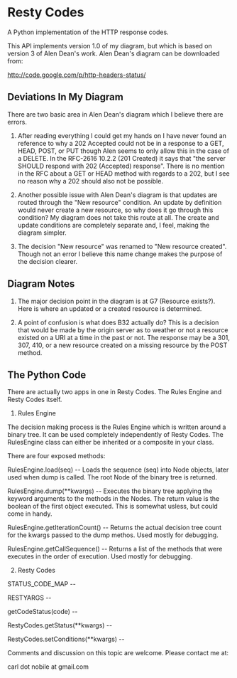 Resty Codes
===========

A Python implementation of the HTTP response codes.

This API implements version 1.0 of my diagram, but which is based on version 3
of Alen Dean's work. Alen Dean's diagram can be downloaded from:

http://code.google.com/p/http-headers-status/


Deviations In My Diagram
------------------------

There are two basic area in Alen Dean's diagram which I believe there are
errors.

1) After reading everything I could get my hands on I have never found an
   reference to why a 202 Accepted could not be in a response to a GET, HEAD,
   POST, or PUT though Alen seems to only allow this in the case of a DELETE.
   In the RFC-2616 10.2.2 (201 Created) it says that "the server SHOULD respond
   with 202 (Accepted) response". There is no mention in the RFC about a GET or
   HEAD method with regards to a 202, but I see no reason why a 202 should
   also not be possible.

2) Another possible issue with Alen Dean's diagram is that updates are routed
   through the "New resource" condition. An update by definition would never
   create a new resource, so why does it go through this condition? My diagram
   does not take this route at all. The create and update conditions are
   completely separate and, I feel, making the diagram simpler.

3) The decision "New resource" was renamed to "New resource created". Though
   not an error I believe this name change makes the purpose of the decision
   clearer.

Diagram Notes
-------------

1) The major decision point in the diagram is at G7 (Resource exists?). Here
   is where an updated or a created resource is determined.

2) A point of confusion is what does B32 actually do? This is a decision
   that would be made by the origin server as to weather or not a resource
   existed on a URI at a time in the past or not. The response may be a 301,
   307, 410, or a new resource created on a missing resource by the POST
   method.

The Python Code
---------------

There are actually two apps in one in Resty Codes. The Rules Engine and Resty
Codes itself.

1) Rules Engine

The decision making process is the Rules Engine which is written around a 
binary tree. It can be used completely independently of Resty Codes. The 
RulesEngine class can either be inherited or a composite in your class.

There are four exposed methods:

RulesEngine.load(seq) -- Loads the sequence (seq) into Node objects, later 
used when dump is called. The root Node of the binary tree is returned.

RulesEngine.dump(**kwargs) -- Executes the binary tree applying the keyword 
arguments to the methods in the Nodes. The return value is the boolean of the 
first object executed. This is somewhat usless, but could come in handy.

RulesEngine.getIterationCount() -- Returns the actual decision tree count for 
the kwargs passed to the dump methos. Used mostly for debugging.

RulesEngine.getCallSequence() -- Returns a list of the methods that were 
executes in the order of execution. Used mostly for debugging.

2) Resty Codes

STATUS_CODE_MAP -- 


RESTYARGS --


getCodeStatus(code) --


RestyCodes.getStatus(**kwargs) -- 


RestyCodes.setConditions(**kwargs) -- 



Comments and discussion on this topic are welcome. Please contact me at:

carl dot nobile at gmail.com
